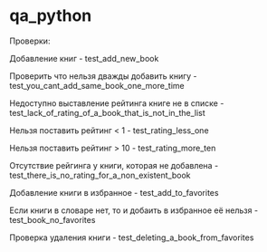 # qa_python
Проверки:

Добавление книг - test_add_new_book

Проверить что нельзя дважды добавить книгу - test_you_cant_add_same_book_one_more_time

Недоступно выставление рейтинга книге не в списке - test_lack_of_rating_of_a_book_that_is_not_in_the_list

Нельзя поставить рейтинг < 1 - test_rating_less_one

Нельзя поставить рейтинг > 10 - test_rating_more_ten

Отсутствие рейгинга у книги, которая не добавлена - test_there_is_no_rating_for_a_non_existent_book

Добавление книги в избранное - test_add_to_favorites

Если книги в словаре нет, то и добаить в избранное её нельзя - test_book_no_favorites

Проверка удаления книги - test_deleting_a_book_from_favorites